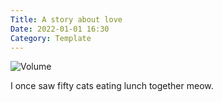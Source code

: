 ```yaml
---
Title: A story about love
Date: 2022-01-01 16:30
Category: Template
---
```


![Volume]({static}/images/volume.png)

I once saw fifty cats eating lunch together meow.